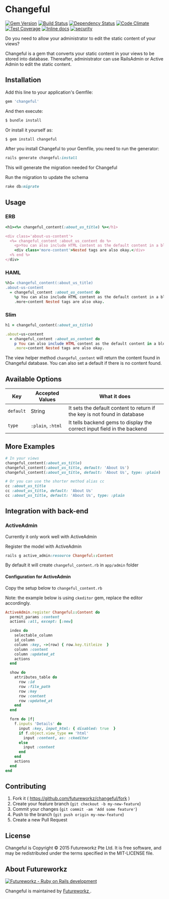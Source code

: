 # Changeful
[![Gem Version](https://badge.fury.io/rb/changeful.svg)](http://badge.fury.io/rb/changeful)
[![Build Status](https://travis-ci.org/futureworkz/changeful.svg?branch=master)](https://travis-ci.org/futureworkz/changeful)
[![Dependency Status](https://gemnasium.com/futureworkz/changeful.svg)](https://gemnasium.com/futureworkz/changeful)
[![Code Climate](https://codeclimate.com/github/futureworkz/changeful/badges/gpa.svg)](https://codeclimate.com/github/futureworkz/changeful)
[![Test Coverage](https://codeclimate.com/github/futureworkz/changeful/badges/coverage.svg)](https://codeclimate.com/github/futureworkz/changeful/coverage)
[![Inline docs](http://inch-ci.org/github/futureworkz/changeful.svg)](http://inch-ci.org/github/futureworkz/changeful)
[![security](https://hakiri.io/github/futureworkz/changeful/master.svg)](https://hakiri.io/github/futureworkz/changeful/master)

Do you need to allow your administrator to edit the static content of your views?

Changeful is a gem that converts your static content in your views to be stored into database. Thereafter, administrator can use RailsAdmin or Active Admin to edit the static content.

## Installation

Add this line to your application's Gemfile:

```ruby
gem 'changeful'
```

And then execute:

```ruby
$ bundle install
```

Or install it yourself as:

```ruby
$ gem install changeful
```

After you install Changeful to your Gemfile, you need to run the generator:

```ruby
rails generate changeful:install
```

This will generate the migration needed for Changeful

Run the migration to update the schema

```ruby
rake db:migrate
```

## Usage

### ERB
```ruby
<h1><%= changeful_content(:about_us_title) %></h1>

<div class='about-us-content'>
  <%= changeful_content :about_us_content do %>
    <p>You can also include HTML content as the default content in a block.</p>
    <div class='more-content'>Nested tags are also okay.</div>
  <% end %>
</div>
```

### HAML
```ruby
%h1= changeful_content(:about_us_title)
.about-us-content
  = changeful_content :about_us_content do
    %p You can also include HTML content as the default content in a block.
    .more-content Nested tags are also okay.
```

### Slim
```ruby
h1 = changeful_content(:about_us_title)

.about-us-content
  = changeful_content :about_us_content do
    p You can also include HTML content as the default content in a block.
    .more-content Nested tags are also okay.
```

The view helper method `changeful_content` will return the content found in Changeful database. You can also set a default if there is no content found.

## Available Options

Key | Accepted Values | What it does
---|---|--- 
`default` | String | It sets the default content to return if the key is not found in database
`type` | `:plain`, `:html` | It tells backend gems to display the correct input field in the backend

## More Examples

```ruby
# In your views
changeful_content(:about_us_title)
changeful_content(:about_us_title, default: 'About Us')
changeful_content(:about_us_title, default: 'About Us', type: :plain) 

# Or you can use the shorter method alias cc
cc :about_us_title
cc :about_us_title, default: 'About Us'
cc :about_us_title, default: 'About Us', type: :plain
```

## Integration with back-end

### ActiveAdmin
Currently it only work well with ActiveAdmin

Register the model with ActiveAdmin

```ruby
rails g active_admin:resource Changeful::Content
``` 

By default it will create `changeful_content.rb` in `app/admin` folder

#### Configuration for ActiveAdmin

Copy the setup below to `changeful_content.rb`

Note: the example below is using `ckeditor` gem, replace the editor accordingly.

```ruby
ActiveAdmin.register Changeful::Content do
  permit_params :content
  actions :all, except: [:new]

  index do
    selectable_column
    id_column
    column :key, ->(row) { row.key.titleize  }
    column :content
    column :updated_at
    actions
  end

  show do
    attributes_table do
      row :id
      row :file_path
      row :key
      row :content
      row :updated_at
    end
  end

  form do |f|
    f.inputs 'Details' do
      input :key, input_html: { disabled: true  }
      if f.object.view_type == 'html'
        input :content, as: :ckeditor
      else
        input :content
      end
    end
    actions
  end
end
```
## Contributing

1. Fork it ( https://github.com/futureworkz/changeful/fork   )
2. Create your feature branch (`git checkout -b my-new-feature`)
3. Commit your changes (`git commit -am 'Add some feature'`)
4. Push to the branch (`git push origin my-new-feature`)
5. Create a new Pull Request

## License
Changeful is Copyright © 2015 Futureworkz Pte Ltd. It is free software, and may be redistributed under the terms specified in the MIT-LICENSE file.

## About Futureworkz
<a href='http://www.futureworkz.com' title='Futureworkz - Ruby on Rails development' target='_blank'><img src='https://s3-ap-southeast-1.amazonaws.com/futureworkz/3rd-party/logo.png' alt='Futureworkz - Ruby on Rails development'/></a>

Changeful is maintained by <a href='http://www.futureworkz.com' title='Futureworkz - Ruby on Rails development' target='_blank'> Futureworkz </a>.
